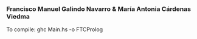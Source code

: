 ### Francisco Manuel Galindo Navarro & María Antonia Cárdenas Viedma

To compile:
ghc Main.hs -o FTCProlog

